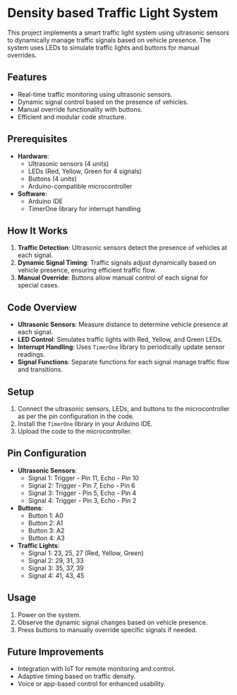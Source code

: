 # Density based Traffic Light System 

This project implements a smart traffic light system using ultrasonic sensors to dynamically manage traffic signals based on vehicle presence. The system uses LEDs to simulate traffic lights and buttons for manual overrides.

## Features
- Real-time traffic monitoring using ultrasonic sensors.
- Dynamic signal control based on the presence of vehicles.
- Manual override functionality with buttons.
- Efficient and modular code structure.

## Prerequisites
- **Hardware**:
  - Ultrasonic sensors (4 units)
  - LEDs (Red, Yellow, Green for 4 signals)
  - Buttons (4 units)
  - Arduino-compatible microcontroller
- **Software**:
  - Arduino IDE
  - TimerOne library for interrupt handling

## How It Works
1. **Traffic Detection**: Ultrasonic sensors detect the presence of vehicles at each signal.
2. **Dynamic Signal Timing**: Traffic signals adjust dynamically based on vehicle presence, ensuring efficient traffic flow.
3. **Manual Override**: Buttons allow manual control of each signal for special cases.

## Code Overview
- **Ultrasonic Sensors**: Measure distance to determine vehicle presence at each signal.
- **LED Control**: Simulates traffic lights with Red, Yellow, and Green LEDs.
- **Interrupt Handling**: Uses `TimerOne` library to periodically update sensor readings.
- **Signal Functions**: Separate functions for each signal manage traffic flow and transitions.

## Setup
1. Connect the ultrasonic sensors, LEDs, and buttons to the microcontroller as per the pin configuration in the code.
2. Install the `TimerOne` library in your Arduino IDE.
3. Upload the code to the microcontroller.

## Pin Configuration
- **Ultrasonic Sensors**:
  - Signal 1: Trigger - Pin 11, Echo - Pin 10
  - Signal 2: Trigger - Pin 7, Echo - Pin 6
  - Signal 3: Trigger - Pin 5, Echo - Pin 4
  - Signal 4: Trigger - Pin 3, Echo - Pin 2
- **Buttons**:
  - Button 1: A0
  - Button 2: A1
  - Button 3: A2
  - Button 4: A3
- **Traffic Lights**:
  - Signal 1: 23, 25, 27 (Red, Yellow, Green)
  - Signal 2: 29, 31, 33
  - Signal 3: 35, 37, 39
  - Signal 4: 41, 43, 45

## Usage
1. Power on the system.
2. Observe the dynamic signal changes based on vehicle presence.
3. Press buttons to manually override specific signals if needed.

## Future Improvements
- Integration with IoT for remote monitoring and control.
- Adaptive timing based on traffic density.
- Voice or app-based control for enhanced usability.